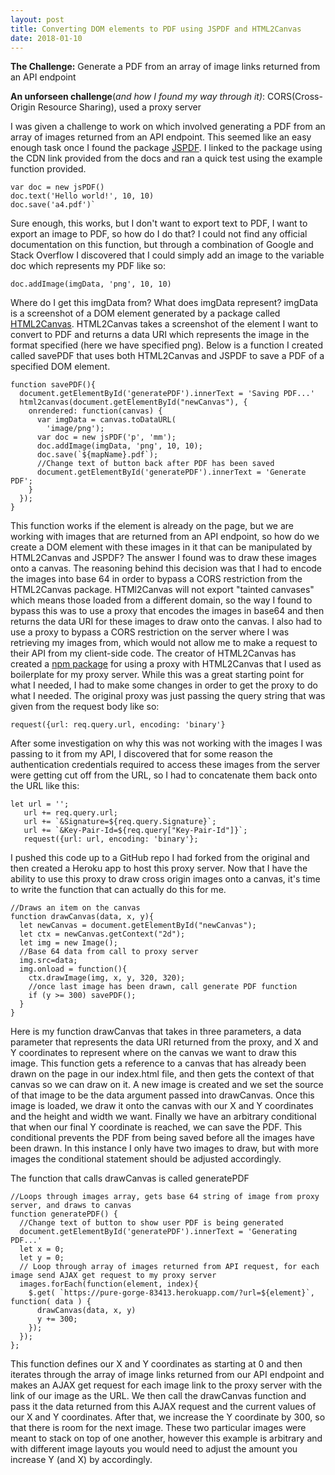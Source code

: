 ```yaml
---
layout: post
title: Converting DOM elements to PDF using JSPDF and HTML2Canvas
date: 2018-01-10
---
```


**The Challenge:**
Generate a PDF from an array of image links returned from an API endpoint

<!--excerpt-->

**An unforseen challenge**(*and how I found my way through it)*:
CORS(Cross-Origin Resource Sharing), used a proxy server

I was given a challenge to work on which involved generating a PDF from an array of images returned from an API endpoint. This seemed like an easy enough task once I found the package [JSPDF](https://github.com/MrRio/jsPDF). I linked to the package using the CDN link provided from the docs and ran a quick test using the example function provided.

```
var doc = new jsPDF()
doc.text('Hello world!', 10, 10)
doc.save('a4.pdf')`
```
Sure enough, this works, but I don't want to export text to PDF, I want to export an image to PDF, so how do I do that? I could not find any official documentation on this function, but through a combination of Google and Stack Overflow I discovered that I could simply add an image to the variable doc which represents my PDF like so:

`doc.addImage(imgData, 'png', 10, 10)`

Where do I get this imgData from? What does imgData represent? imgData is a screenshot of a DOM element generated by a package called [HTML2Canvas](https://github.com/niklasvh/html2canvas). HTML2Canvas takes a screenshot of the element I want to convert to PDF and returns a data URI which represents the image in the format specified (here we have specified png). Below is a function I created called savePDF that uses both HTML2Canvas and JSPDF to save a PDF of a specified DOM element.

```
function savePDF(){
  document.getElementById('generatePDF').innerText = 'Saving PDF...'
  html2canvas(document.getElementById("newCanvas"), {
    onrendered: function(canvas) {
      var imgData = canvas.toDataURL(
        'image/png');
      var doc = new jsPDF('p', 'mm');
      doc.addImage(imgData, 'png', 10, 10);
      doc.save(`${mapName}.pdf`);
      //Change text of button back after PDF has been saved
      document.getElementById('generatePDF').innerText = 'Generate PDF';
    }
  });
}
```

This function works if the element is already on the page, but we are working with images that are returned from an API endpoint, so how do we create a DOM element with these images in it that can be manipulated by HTML2Canvas and JSPDF? The answer I found was to draw these images onto a canvas. The reasoning behind this decision was that I had to encode the images into base 64 in order to bypass a CORS restriction from the HTML2Canvas package. HTMl2Canvas will not export "tainted canvases" which means those loaded from a different domain, so the way I found to bypass this was to use a proxy that encodes the images in base64 and then returns the data URI for these images to draw onto the canvas. I also had to use a proxy to bypass a CORS restriction on the server where I was retrieving my images from, which would not allow me to make a request to their API from my client-side code. The creator of HTML2Canvas has created a [npm package](https://github.com/niklasvh/html2canvas-proxy-nodejs) for using a proxy with HTML2Canvas that I used as boilerplate for my proxy server. While this was a great starting point for what I needed, I had to make some changes in order to get the proxy to do what I needed. The original proxy was just passing the query string that was given from the request body like so:

`request({url: req.query.url, encoding: 'binary'}`

After some investigation on why this was not working with the images I was passing to it from my API, I discovered that for some reason the authentication credentials required to access these images from the server were getting cut off from the URL, so I had to concatenate them back onto the URL like this:

```
let url = '';
   url += req.query.url;
   url += `&Signature=${req.query.Signature}`;
   url += `&Key-Pair-Id=${req.query["Key-Pair-Id"]}`;
   request({url: url, encoding: 'binary'};
```

I pushed this code up to a GitHub repo I had forked from the original and then created a Heroku app to host this proxy server. Now that I have the ability to use this proxy to draw cross origin images onto a canvas, it's time to write the function that can actually do this for me.

```
//Draws an item on the canvas
function drawCanvas(data, x, y){
  let newCanvas = document.getElementById("newCanvas");
  let ctx = newCanvas.getContext("2d");
  let img = new Image();
  //Base 64 data from call to proxy server
  img.src=data;
  img.onload = function(){
    ctx.drawImage(img, x, y, 320, 320);
    //once last image has been drawn, call generate PDF function
    if (y >= 300) savePDF();
  }
}
```

Here is my function drawCanvas that takes in three parameters, a data parameter that represents the data URI returned from the proxy, and X and Y coordinates to represent where on the canvas we want to draw this image. This function gets a reference to a canvas that has already been drawn on the page in our index.html file, and then gets the context of that canvas so we can draw on it. A new image is created and we set the source of that image to be the data argument passed into drawCanvas. Once this image is loaded, we draw it onto the canvas with our X and Y coordinates and the height and width we want. Finally we have an arbitrary conditional that when our final Y coordinate is reached, we can save the PDF. This conditional prevents the PDF from being saved before all the images have been drawn. In this instance I only have two images to draw, but with more images the conditional statement should be adjusted accordingly.

The function that calls drawCanvas is called generatePDF
```
//Loops through images array, gets base 64 string of image from proxy server, and draws to canvas
function generatePDF() {
  //Change text of button to show user PDF is being generated
  document.getElementById('generatePDF').innerText = 'Generating PDF...'
  let x = 0;
  let y = 0;
  // Loop through array of images returned from API request, for each image send AJAX get request to my proxy server
  images.forEach(function(element, index){
    $.get( `https://pure-gorge-83413.herokuapp.com/?url=${element}`, function( data ) {
      drawCanvas(data, x, y)
      y += 300;
    });
  });
};
```

This function defines our X and Y coordinates as starting at 0 and then iterates through the array of image links returned from our API endpoint and makes an AJAX get request for each image link to the proxy server with the link of our image as the URL. We then call the drawCanvas function and pass it the data returned from this AJAX request and the current values of our X and Y coordinates. After that, we increase the Y coordinate by 300, so that there is room for the next image. These two particular images were meant to stack on top of one another, however this example is arbitrary and with different image layouts you would need to adjust the amount you increase Y (and X) by accordingly.
